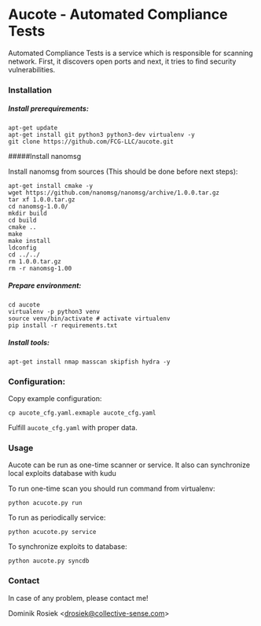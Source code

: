 # Aucote - Automated Compliance Tests

Automated Compliance Tests is a service which is responsible for scanning network. First, it discovers open ports and next, it tries to find security vulnerabilities.

### Installation

##### Install prerequirements:
```
apt-get update
apt-get install git python3 python3-dev virtualenv -y
git clone https://github.com/FCG-LLC/aucote.git
```

#####Install nanomsg

Install nanomsg from sources (This should be done before next steps):
```
apt-get install cmake -y
wget https://github.com/nanomsg/nanomsg/archive/1.0.0.tar.gz
tar xf 1.0.0.tar.gz
cd nanomsg-1.0.0/
mkdir build
cd build
cmake ..
make
make install
ldconfig
cd ../../
rm 1.0.0.tar.gz
rm -r nanomsg-1.00
```

##### Prepare environment:
```
cd aucote
virtualenv -p python3 venv
source venv/bin/activate # activate virtualenv
pip install -r requirements.txt
```

##### Install tools:
```
apt-get install nmap masscan skipfish hydra -y
```

### Configuration:

Copy example configuration:
```
cp aucote_cfg.yaml.exmaple aucote_cfg.yaml
```

Fulfill `aucote_cfg.yaml` with proper data.

### Usage

Aucote can be run as one-time scanner or service. It also can synchronize local exploits database with kudu

To run one-time scan you should run command from virtualenv:
```
python acucote.py run
```

To run as periodically service:
```
python acucote.py service
```

To synchronize exploits to database:
```
python aucote.py syncdb
```

### Contact

In case of any problem, please contact me!

Dominik Rosiek <<drosiek@collective-sense.com>>